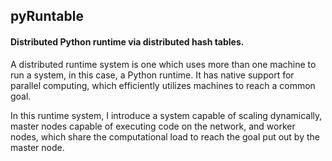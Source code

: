 ## pyRuntable
#### Distributed Python runtime via distributed hash tables.

A distributed runtime system is one which uses more than one machine to run a system, in this case, a Python runtime.
It has native support for parallel computing, which efficiently utilizes machines to reach a common goal.

In this runtime system, I introduce a system capable of scaling dynamically, master nodes capable of executing code
on the network, and worker nodes, which share the computational load to reach the goal put out by the master node.